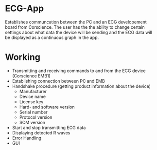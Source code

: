 # ECG-App
Establishes communcation between the PC and an ECG developement board from Corscience. The user has the the ability to change certain settings about what data the device will be sending and the ECG data will be displayed as a continuous graph in the app.

# Working
- Transmitting and receiving commands to and from the ECG device (Corscience EMB1)
- Establishing connection between PC and EMB
- Handshake procedure (getting product information about the device)
  - Manufacturer
  - Device name
  - License key
  - Hard- and software version
  - Serial number
  - Protocol version
  - SCM version
- Start and stop transmitting ECG data
- Displaying detected R waves
- Error Handling
- GUI
